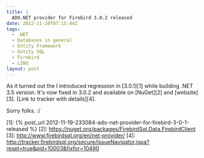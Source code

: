 ```yaml
---
title: |
  ADO.NET provider for Firebird 3.0.2 released
date: 2012-11-20T07:15:44Z
tags:
  - .NET
  - Databases in general
  - Entity Framework
  - Entity SQL
  - Firebird
  - LINQ
layout: post
---
```

As it turned out the I introduced regression in [3.0.1][1] while building .NET 3.5 version. It's now fixed in 3.0.2 and available on [NuGet][2] and [website][3]. [Link to tracker with details][4].

Sorry folks. :/

[1]: {% post_url 2012-11-19-233084-ado-net-provider-for-firebird-3-0-1-released %}
[2]: https://nuget.org/packages/FirebirdSql.Data.FirebirdClient
[3]: http://www.firebirdsql.org/en/net-provider/
[4]: http://tracker.firebirdsql.org/secure/IssueNavigator.jspa?reset=true&pid=10003&fixfor=10490